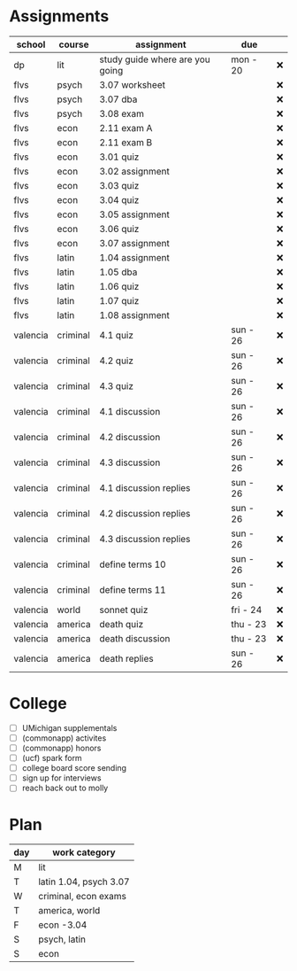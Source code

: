 # Assignments 
| school   | course   | assignment                      | due      |    |
|----------|----------|---------------------------------|----------|----|
| dp       | lit      | study guide where are you going | mon - 20 | ❌ |
| flvs     | psych    | 3.07 worksheet                  |          | ❌ |
| flvs     | psych    | 3.07 dba                        |          | ❌ |
| flvs     | psych    | 3.08 exam                       |          | ❌ |
| flvs     | econ     | 2.11 exam A                     |          | ❌ |
| flvs     | econ     | 2.11 exam B                     |          | ❌ |
| flvs     | econ     | 3.01 quiz                       |          | ❌ |
| flvs     | econ     | 3.02 assignment                 |          | ❌ |
| flvs     | econ     | 3.03 quiz                       |          | ❌ |
| flvs     | econ     | 3.04 quiz                       |          | ❌ |
| flvs     | econ     | 3.05 assignment                 |          | ❌ |
| flvs     | econ     | 3.06 quiz                       |          | ❌ |
| flvs     | econ     | 3.07 assignment                 |          | ❌ |
| flvs     | latin    | 1.04 assignment                 |          | ❌ |
| flvs     | latin    | 1.05 dba                        |          | ❌ |
| flvs     | latin    | 1.06 quiz                       |          | ❌ |
| flvs     | latin    | 1.07 quiz                       |          | ❌ |
| flvs     | latin    | 1.08 assignment                 |          | ❌ |
| valencia | criminal | 4.1 quiz                        | sun - 26 | ❌ |
| valencia | criminal | 4.2 quiz                        | sun - 26 | ❌ |
| valencia | criminal | 4.3 quiz                        | sun - 26 | ❌ |
| valencia | criminal | 4.1 discussion                  | sun - 26 | ❌ |
| valencia | criminal | 4.2 discussion                  | sun - 26 | ❌ |
| valencia | criminal | 4.3 discussion                  | sun - 26 | ❌ |
| valencia | criminal | 4.1 discussion replies          | sun - 26 | ❌ |
| valencia | criminal | 4.2 discussion replies          | sun - 26 | ❌ |
| valencia | criminal | 4.3 discussion replies          | sun - 26 | ❌ |
| valencia | criminal | define terms 10                 | sun - 26 | ❌ |
| valencia | criminal | define terms 11                 | sun - 26 | ❌ |
| valencia | world    | sonnet quiz                     | fri - 24 | ❌ |
| valencia | america  | death quiz                      | thu - 23 | ❌ |
| valencia | america  | death discussion                | thu - 23 | ❌ |
| valencia | america  | death replies                   | sun - 26 | ❌ |

# College 
* [ ] UMichigan supplementals
* [ ] (commonapp) activites
* [ ] (commonapp) honors
* [ ] (ucf) spark form
* [ ] college board score sending
* [ ] sign up for interviews
* [ ] reach back out to molly

# Plan 
| day | work category          |
|-----|------------------------|
| M   | lit                    |
| T   | latin 1.04, psych 3.07 |
| W   | criminal, econ exams   |
| T   | america, world         |
| F   | econ -3.04             |
| S   | psych, latin           |
| S   | econ                   |
